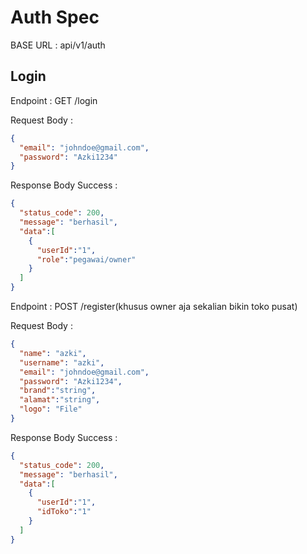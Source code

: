 # Auth Spec
BASE URL : api/v1/auth

## Login

Endpoint : GET /login

Request Body :
```json
{
  "email": "johndoe@gmail.com",
  "password": "Azki1234"
}
```

Response Body Success :

```json
{
  "status_code": 200,
  "message": "berhasil",
  "data":[
    {
      "userId":"1",
      "role":"pegawai/owner"
    }
  ]
}
```

Endpoint : POST /register(khusus owner aja sekalian bikin toko pusat)

Request Body :
```json
{
  "name": "azki",
  "username": "azki",
  "email": "johndoe@gmail.com",
  "password": "Azki1234",
  "brand":"string",
  "alamat":"string",
  "logo": "File"
}
```

Response Body Success :

```json
{
  "status_code": 200,
  "message": "berhasil",
  "data":[
    {
      "userId":"1",
      "idToko":"1"
    }
  ]
}
```






